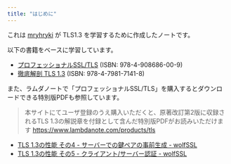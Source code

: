 ```yaml
---
title: "はじめに"
---
```


これは [mryhryki](https://zenn.dev/mryhryki) が TLS1.3 を学習するために作成したノートです。

以下の書籍をベースに学習しています。

- [プロフェッショナルSSL/TLS](https://www.lambdanote.com/products/tls) (ISBN: 978-4-908686-00-9)
- [徹底解剖 TLS 1.3](https://www.seshop.com/product/detail/24829) (ISBN: 978-4-7981-7141-8)

また、ラムダノートで「プロフェッショナルSSL/TLS」を購入するとダウンロードできる特別版PDFも参照しています。

> 本サイトにてユーザ登録のうえ購入いただくと、原著改訂第2版に収録されるTLS 1.3の解説章を付録として含んだ特別版PDFがお読みいただけます
> https://www.lambdanote.com/products/tls

- [TLS 1.3の性能 その4 - サーバーでの鍵ペアの事前生成 - wolfSSL](https://www.wolfssl.jp/wolfblog/2018/06/06/tls-1-3performance4/)
- [TLS 1.3の性能 その5 - クライアント/サーバー認証 - wolfSSL](https://www.wolfssl.jp/wolfblog/2018/06/07/tls-1-3performance5/)

